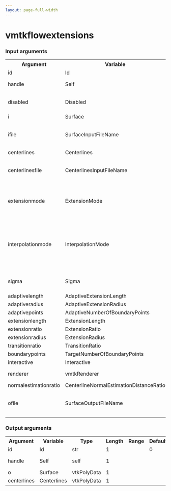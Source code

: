```yaml
---
layout: page-full-width
---
```

<h1>vmtkflowextensions</h1>
<h3>Input arguments</h3>
<table class="vmtkscripts">
<tr>
<th>Argument</th><th>Variable</th><th>Type</th><th>Length</th><th>Range</th><th>Default</th><th>Description</th>
</tr>
<tr><td>id</td><td>Id</td><td>str</td><td>1</td><td></td><td>0</td><td>script id</td>
</tr>
<tr><td>handle</td><td>Self</td><td>self</td><td>1</td><td></td><td></td><td>handle to self</td>
</tr>
<tr><td>disabled</td><td>Disabled</td><td>bool</td><td>1</td><td></td><td>0</td><td>disable execution and piping</td>
</tr>
<tr><td>i</td><td>Surface</td><td>vtkPolyData</td><td>1</td><td></td><td></td><td></td>
</tr>
<tr><td>ifile</td><td>SurfaceInputFileName</td><td>str</td><td>1</td><td></td><td></td><td>filename for the default Surface reader</td>
</tr>
<tr><td>centerlines</td><td>Centerlines</td><td>vtkPolyData</td><td>1</td><td></td><td></td><td></td>
</tr>
<tr><td>centerlinesfile</td><td>CenterlinesInputFileName</td><td>str</td><td>1</td><td></td><td></td><td>filename for the default Centerlines reader</td>
</tr>
<tr><td>extensionmode</td><td>ExtensionMode</td><td>str</td><td>1</td><td>["centerlinedirection","boundarynormal"]</td><td>centerlinedirection</td><td>method for computing the normal for extension</td>
</tr>
<tr><td>interpolationmode</td><td>InterpolationMode</td><td>str</td><td>1</td><td>["linear","thinplatespline"]</td><td>thinplatespline</td><td>method for computing interpolation from the model section to a circular section</td>
</tr>
<tr><td>sigma</td><td>Sigma</td><td>float</td><td>1</td><td>(0.0,)</td><td>1.0</td><td>thin plate spline stiffness</td>
</tr>
<tr><td>adaptivelength</td><td>AdaptiveExtensionLength</td><td>bool</td><td>1</td><td></td><td>0</td><td></td>
</tr>
<tr><td>adaptiveradius</td><td>AdaptiveExtensionRadius</td><td>bool</td><td>1</td><td></td><td>1</td><td></td>
</tr>
<tr><td>adaptivepoints</td><td>AdaptiveNumberOfBoundaryPoints</td><td>bool</td><td>1</td><td></td><td>0</td><td></td>
</tr>
<tr><td>extensionlength</td><td>ExtensionLength</td><td>float</td><td>1</td><td>(0.0,)</td><td>1.0</td><td></td>
</tr>
<tr><td>extensionratio</td><td>ExtensionRatio</td><td>float</td><td>1</td><td>(0.0,)</td><td>10.0</td><td></td>
</tr>
<tr><td>extensionradius</td><td>ExtensionRadius</td><td>float</td><td>1</td><td>(0.0,)</td><td>1.0</td><td></td>
</tr>
<tr><td>transitionratio</td><td>TransitionRatio</td><td>float</td><td>1</td><td>(0.0,)</td><td>0.25</td><td></td>
</tr>
<tr><td>boundarypoints</td><td>TargetNumberOfBoundaryPoints</td><td>int</td><td>1</td><td>(0,)</td><td>50</td><td></td>
</tr>
<tr><td>interactive</td><td>Interactive</td><td>bool</td><td>1</td><td></td><td>1</td><td></td>
</tr>
<tr><td>renderer</td><td>vmtkRenderer</td><td>vmtkRenderer</td><td>1</td><td></td><td></td><td>external renderer</td>
</tr>
<tr><td>normalestimationratio</td><td>CenterlineNormalEstimationDistanceRatio</td><td>float</td><td>1</td><td>(0.0,)</td><td>1.0</td><td></td>
</tr>
<tr><td>ofile</td><td>SurfaceOutputFileName</td><td>str</td><td>1</td><td></td><td></td><td>filename for the default Surface writer</td>
</tr>
</table>
<h3>Output arguments</h3>
<table class="vmtkscripts">
<tr>
<th>Argument</th><th>Variable</th><th>Type</th><th>Length</th><th>Range</th><th>Default</th><th>Description</th>
</tr>
<tr><td>id</td><td>Id</td><td>str</td><td>1</td><td></td><td>0</td><td>script id</td>
</tr>
<tr><td>handle</td><td>Self</td><td>self</td><td>1</td><td></td><td></td><td>handle to self</td>
</tr>
<tr><td>o</td><td>Surface</td><td>vtkPolyData</td><td>1</td><td></td><td></td><td></td>
</tr>
<tr><td>centerlines</td><td>Centerlines</td><td>vtkPolyData</td><td>1</td><td></td><td></td><td></td>
</tr>
</table>

